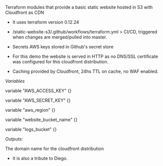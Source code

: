 Terraform modules that provide a basic static website hosted in S3 with Cloudfront as CDN

- It uses terraform version 0.12.24

- /static-website-s3/.github/workflows/terraform.yml > CI/CD, triggered when changes are merged/pulled into master.

- Secrets AWS keys stored in Github's secret store

- For this demo the website is served in HTTP as no DNS/SSL certificate was configured for this cloudfront distribution.

- Caching provided by Cloudfront, 24hs TTL on cache, no WAF enabled.

 *Variables*
   
variable "AWS_ACCESS_KEY" {}

variable "AWS_SECRET_KEY" {}

variable "aws_region" {}

variable "website_bucket_name" {}

variable "logs_bucket" {}

*Outputs:*

The domain name for the cloudfront distribution



- It is also a tribute to Diego.
